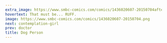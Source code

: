 ```yaml
---
extra_image: https://www.smbc-comics.com/comics/1436020607-20150704after.png
hovertext: That must be... RUFF.
image: https://www.smbc-comics.com/comics/1436020607-20150704.png
next: contemplation-girl
prev: doctor
title: Dog Person
---
```

